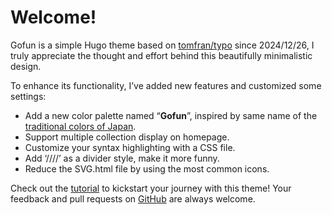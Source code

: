 # Welcome!

Gofun is a simple Hugo theme based on [tomfran/typo](https://github.com/tomfran/typo) since 2024/12/26, I truly appreciate the thought and effort behind this beautifully minimalistic design.

To enhance its functionality, I’ve added new features and customized some settings:
- Add a new color palette named “**Gofun**”, inspired by same name of the [traditional colors of Japan](https://color-term.com/color/gofun-fffffb/).
- Support multiple collection display on homepage.
- Customize your syntax highlighting with a CSS file.
- Add ‘////’ as a divider style, make it more funny.
- Reduce the SVG.html file by using the most common icons.

Check out the [tutorial](https://github.com/loyistro/gofun/wiki) to kickstart your journey with this theme! Your feedback and pull requests on [GitHub](https://github.com/loyistro/gofun) are always welcome.
